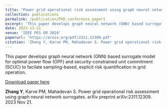 ```yaml
---
title: "Power grid operational risk assessment using graph neural network surrogates"
collection: publications
permalink: /publication/PhD_conference_paper1
excerpt: 'This paper develops graph neural network (GNN) based surrogate model for optimal power flow (OPF) and security-constrained unit commitment (SCUC) to facilate sampling-based, explicit risk quantification in grid operation.'
date: 2023-11-21
venue: 'IEEE PES GM 2024'
paperurl: 'https://arxiv.org/pdf/2311.12309.pdf'
citation: 'Zhang Y, Karve PM, Mahadevan S. Power grid operational risk assessment using graph neural network surrogates. *arXiv preprint* arXiv:2311.12309. 2023 Nov 21.'
---
```

This paper develops graph neural network (GNN) based surrogate model for optimal power flow (OPF) and security-constrained unit commitment (SCUC) to facilate sampling-based, explicit risk quantification in grid operation. 

[Download paper here](https://arxiv.org/pdf/2311.12309.pdf)

**Zhang Y**, Karve PM, Mahadevan S. Power grid operational risk assessment using graph neural network surrogates. arXiv preprint arXiv:2311.12309. 2023 Nov 21.